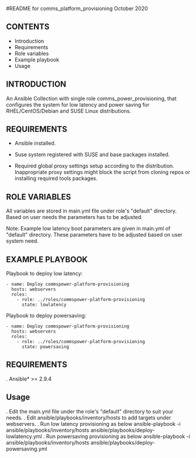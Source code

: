 #README for comms_platform_provisioning
October 2020

## CONTENTS

- Introduction
- Requirements
- Role variables
- Example playbook
- Usage

## INTRODUCTION
An Ansible Collection with single role comms_power_provisioning,
that configures the system for low latency and power saving for
RHEL/CentOS/Debian and SUSE Linux distributions.

## REQUIREMENTS
- Ansible installed.

- Suse system registered with SUSE and base packages installed.

- Required global proxy settings setup according to the distribution.
  Inappropriate proxy settings might block the script from cloning repos
  or installing required tools packages.

## ROLE VARIABLES
All variables are stored in main.yml file under role's "default" directory.
Based on user needs the parameters has to be adjusted.

Note: Example low latency boot parameters are given in main.yml of "default"
directory. These parameters have to be adjusted based on user system need.


## EXAMPLE PLAYBOOK
Playbook to deploy low latency:
```
- name: Deploy commspower-platform-provisioning
  hosts: webservers
  roles:
    - role: ../roles/commspower-platform-provisioning
      state: lowlatency
```

Playbook to deploy powersaving:
```
- name: Deploy commspower-platform-provisioning
  hosts: webservers
  roles:
    - role: ../roles/commspower-platform-provisioning
      state: powersaving
```

## REQUIREMENTS
. Ansible* >= 2.9.4

## Usage
. Edit the main.yml file under the role's "default" directory to suit your needs.
. Edit ansible/playbooks/inventory/hosts to add targets under webservers.
. Run low latency provisioning as below
  ansible-playbook  -i ansible/playbooks/inventory/hosts ansible/playbooks/deploy-lowlatency.yml
. Run powersaving provisioning as below
  ansible-playbook  -i ansible/playbooks/inventory/hosts ansible/playbooks/deploy-powersaving.yml
